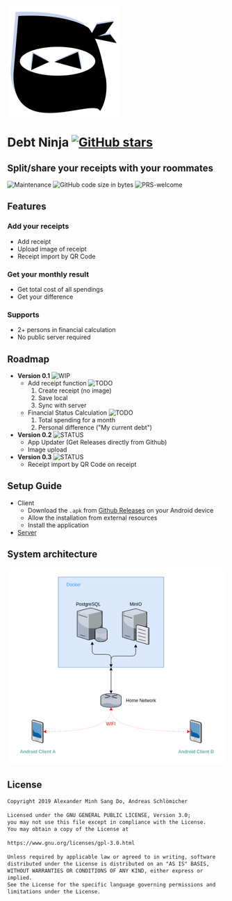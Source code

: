 ![debt-ninja logo](/logo.svg)
# Debt Ninja [![GitHub stars](https://img.shields.io/github/stars/Kornek/debt-ninja.svg?style=social)](https://github.com/Kornek/debt-ninja)
## Split/share your receipts with your roommates
![Maintenance](https://img.shields.io/maintenance/yes/2019.svg?style=for-the-badge)
![GitHub code size in bytes](https://img.shields.io/github/languages/code-size/Kornek/debt-ninja.svg?style=for-the-badge)
![PRS-welcome](https://img.shields.io/badge/PR's-WELCOME-brightgreen.svg?style=for-the-badge)

## Features
### Add your receipts
 - Add receipt
 - Upload image of receipt
 - Receipt import by QR Code
### Get your monthly result
- Get total cost of all spendings
- Get your difference
### Supports
  - 2+ persons in financial calculation
  - No public server required

## Roadmap
- **Version 0.1** ![WIP](https://img.shields.io/badge/-WIP-orange.svg)
  - Add receipt function ![TODO](https://img.shields.io/badge/-TODO-blue.svg)
    1) Create receipt (no image)
    2) Save local
    3) Sync with server
  - Financial Status Calculation ![TODO](https://img.shields.io/badge/-TODO-blue.svg)
    1) Total spending for a month
    2) Personal difference ("My current debt")
- **Version 0.2** ![STATUS](https://img.shields.io/badge/-Not_started_yet-black.svg)
  - App Updater (Get Releases directly from Github)
  - Image upload
- **Version 0.3** ![STATUS](https://img.shields.io/badge/-Not_started_yet-black.svg)
  - Receipt import by QR Code on receipt


## Setup Guide
- Client
  - Download the `.apk` from [Github Releases](https://github.com/Kornek/debt-ninja/releases) on your Android device
  - Allow the installation from external resources
  - Install the application
- [Server](./server/README.md)

## System architecture
![SYSARCH](./docs/images/sysarch.png)

## License


```
Copyright 2019 Alexander Minh Sang Do, Andreas Schlömicher

Licensed under the GNU GENERAL PUBLIC LICENSE, Version 3.0;
you may not use this file except in compliance with the License.
You may obtain a copy of the License at

https://www.gnu.org/licenses/gpl-3.0.html

Unless required by applicable law or agreed to in writing, software
distributed under the License is distributed on an "AS IS" BASIS,
WITHOUT WARRANTIES OR CONDITIONS OF ANY KIND, either express or implied.
See the License for the specific language governing permissions and
limitations under the License.
```